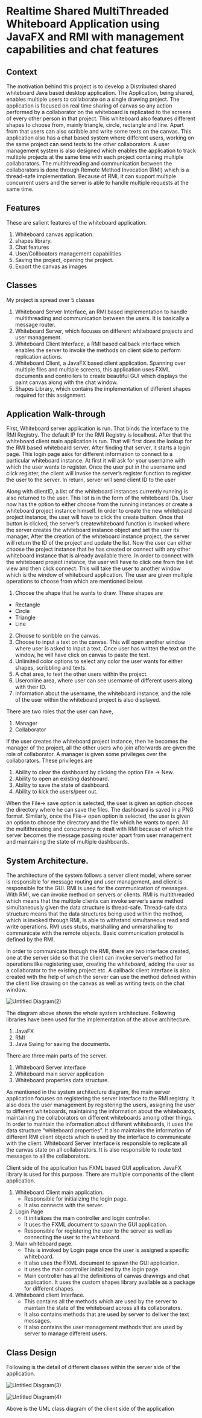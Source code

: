 # Realtime Shared MultiThreaded Whiteboard Application using JavaFX and RMI with management capabilities and chat features
## Context
The motivation behind this project is to develop a Distributed shared whiteboard Java based desktop application. The Application, being shared, enables multiple users to collaborate on a single drawing project. The application is focused on real time sharing of canvas so any action performed by a collaborator on the whiteboard is replicated to the screens of every other person in that project. This whiteboard also features different shapes to choose from, mainly triangle, circle, rectangle and line. Apart from that users can also scribble and write some texts on the canvas. This application also has a chat based system where different users, working on the same project can send texts to the other collaborators. A user management system is also designed which enables the application to track multiple projects at the same time with each project containing multiple collaborators. The multithreading and communication between the collaborators is done through Remote Method Invocation (RMI) which is a thread-safe implementation. Because of RMI, it can support multiple concurrent users and the server is able to handle multiple requests at the same time.

## Features
These are salient features of the whiteboard application. 
1. Whiteboard canvas application. 
2. shapes library. 
3. Chat features
4. User/Collboators management capabilities
5. Saving the project, opening the project. 
6. Export the canvas as images 

## Classes
My project is spread over 5 classes
1. Whiteboard Server Interface, an RMI based implementation to handle multithreading and communication between the users. It is basically a message router.
2. Whiteboard Server, which focuses on different whiteboard projects and user management.
3. Whiteboard Client Interface, a RMI based callback interface which enables the server to invoke the methods on client side to perform replication actions.
4. Whiteboard Client, a JavaFX based client application. Spanning over multiple files and multiple screens, this application uses FXML documents and controllers to create beautiful GUI which displays the paint canvas along with the chat window.
5. Shapes Library, which contains the implementation of different shapes required for this assignment.

## Application Walk-through
First, Whiteboard server application is run. That binds the interface to the RMI Registry. The default IP for the RMI Registry is localhost. After that the whiteboard client main application is run. That will first does the lookup for the RMI based whiteboard server. After finding that server, it starts a login page. This login page asks for different information to connect to a particular whiteboard instance. At first it will ask for your username with which the user wants to register. Once the user put in the username and click register, the client will invoke the server’s register function to register the user to the server. In
return, server will send client ID to the user

Along with clientID, a list of the whiteboard instances currently running is also returned to the user. This list is in the form of the whiteboard IDs. User now has the option to either choose from the running instances or create a whiteboard project instance himself. In order to create the new whiteboard project instance, the user will have to click the create button. Once that button is clicked, the server’s createwhiteboard function is invoked where the server creates the whiteboard instance object and set the user its manager, After the creation of the whiteboard instance project, the server will return the ID of the project and update the list. Now the user can either choose the project instance that he has created or connect with any other whiteboard instance that is already available there. In order to connect with the whiteboard project instance, the user will have to click one from the list view and then click connect. This will take the user to another window which is the window of whiteboard application. The user are given multiple operations to choose from which are mentioned below.
1. Choose the shape that he wants to draw. These shapes are
  - Rectangle
  - Circle
  - Triangle
  - Line
2. Choose to scribble on the canvas.
3. Choose to input a text on the canvas. This will open another window where user is asked to input a text. Once user has written the text on the window, he will have click on canvas to paste the text.
4. Unlimited color options to select any color the user wants for either shapes, scribbling and texts.
5. A chat area, to text the other users within the project.
6. Useronline area, where user can see username of different users along with their ID.
7. Information about the username, the whiteboard instance, and the role of the user within the whiteboard project is also displayed.

There are two roles that the user can have,
1. Manager
2. Collaborator

If the user creates the whiteboard project instance, then he becomes the manager of the project, all the other users who join afterwards are given the role of collaborator. A manager is given some privileges over the collaborators. These privileges are
1. Ability to clear the dashboard by clicking the option File -> New.
2. Ability to open an existing dashboard.
3. Ability to save the state of dashboard.
4. Ability to kick the users/peer out.

When the File-> save option is selected, the user is given an option choose the directory where he can save the files. The dashboard is saved in a PNG format. Similarly, once the File-> open option is selected, the user is given an option to choose the directory and the file which he wants to open. All the multithreading and concurrency is dealt with RMI because of which the server becomes the message passing router apart from user management and maintaining the state of multiple dashboards.

## System Architecture. 
The architecture of the system follows a server client model, where server is responsible for message routing and user management, and client is responsible for the GUI. RMI is used for the communication of messages. With RMI, we can invoke method on servers or clients. RMI is multithreaded which means that the multiple clients can invoke server’s same method simultaneously given the data structure is thread-safe. Thread-safe data structure means that the data structures being used within the method, which is invoked through RMI, is able to withstand simultaneous read and write operations. RMI uses stubs, marshalling and unmarshalling to communicate with the remote objects. Basic communication protocol is defined by the RMI. 

In order to communicate through the RMI, there are two interface created, one at the server side so that the client can invoke server’s method for operations like registering user, creating the whiteboard, adding the user as a collaborator to the existing project etc. A callback client interface is also created with the help of which the server can use the method defined within the client like drawing on the canvas as well as writing texts on the chat window. 

![Untitled Diagram(2)](https://user-images.githubusercontent.com/12232515/175648797-30dba99d-99a6-4681-9bb2-8f19c0891cea.jpg)

The diagram above shows the whole system architecture. Following libraries have been used for the implementation of the above architecture. 
1.	JavaFX
2.	RMI
3.	Java Swing for saving the documents. 

There are three main parts of the server. 
1.	Whiteboard Server interface
2.	Whiteboard main server application
3.	Whiteboard properties data structure. 

As mentioned in the system architecture diagram, the main server application focuses on registering the server interface to the RMI registry. It also does the user management by registering the users, assigning the user to different whiteboards, maintaining the information about the whiteboards, maintaining the collaborators on different whiteboards among other things. In order to maintain the information about different whiteboards, it uses the data structure “whiteboard properties”. It also maintains the information of different RMI client objects which is used by the interface to communicate with the client. Whiteboard Server Interface is responsible to replicate all the canvas state on all collaborators. It is also responsible to route text messages to all the collaborators. 

Client side of the application has FXML based GUI application. JavaFX library is used for this purpose. There are multiple components of the client application. 
1. Whiteboard Client main application. 
   - Responsible for initializing the login page. 
   - It also connects with the server.  
2. Login Page
   - It initializes the main controller and login controller.
   - It uses the FXML document to spawn the GUI application.
   - Responsible for registering the user to the server as well as connecting the user to the whiteboard. 
3. Main whiteboard page. 
   - This is invoked by Login page once the user is assigned a specific whiteboard. 
   - It also uses the FXML document to spawn the GUI application. 
   - It uses the main controller initialized by the login page. 
   - Main controller has all the definitions of canvas drawings and chat application. It uses the custom shapes library available as a package for different shapes. 
4. Whiteboard client Interface. 
   - This contains all the methods which are used by the server to maintain the state of the whiteboard across all its collaborators. 
   - It also contains methods that are used by server to deliver the text messages. 
   - It also contains the user management methods that are used by server to manage different users. 

## Class Design

Following is the detail of different classes within the server side of the application. 

![Untitled Diagram(3)](https://user-images.githubusercontent.com/12232515/175649636-9f1b3f69-7c45-40a1-97f0-4cd60f5889bf.jpg)

![Untitled Diagram(4)](https://user-images.githubusercontent.com/12232515/175649685-4f5bed5b-f950-4fd0-9325-8a56c024de60.jpg)

Above is the UML class diagram of the client side of the application
